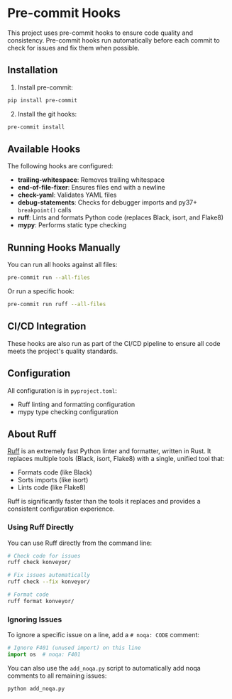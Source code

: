 # Pre-commit Hooks

This project uses pre-commit hooks to ensure code quality and consistency. Pre-commit hooks run automatically before each commit to check for issues and fix them when possible.

## Installation

1. Install pre-commit:

```bash
pip install pre-commit
```

2. Install the git hooks:

```bash
pre-commit install
```

## Available Hooks

The following hooks are configured:

- **trailing-whitespace**: Removes trailing whitespace
- **end-of-file-fixer**: Ensures files end with a newline
- **check-yaml**: Validates YAML files
- **debug-statements**: Checks for debugger imports and py37+ `breakpoint()` calls
- **ruff**: Lints and formats Python code (replaces Black, isort, and Flake8)
- **mypy**: Performs static type checking

## Running Hooks Manually

You can run all hooks against all files:

```bash
pre-commit run --all-files
```

Or run a specific hook:

```bash
pre-commit run ruff --all-files
```

## CI/CD Integration

These hooks are also run as part of the CI/CD pipeline to ensure all code meets the project's quality standards.

## Configuration

All configuration is in `pyproject.toml`:

- Ruff linting and formatting configuration
- mypy type checking configuration

## About Ruff

[Ruff](https://github.com/astral-sh/ruff) is an extremely fast Python linter and formatter, written in Rust. It replaces multiple tools (Black, isort, Flake8) with a single, unified tool that:

- Formats code (like Black)
- Sorts imports (like isort)
- Lints code (like Flake8)

Ruff is significantly faster than the tools it replaces and provides a consistent configuration experience.

### Using Ruff Directly

You can use Ruff directly from the command line:

```bash
# Check code for issues
ruff check konveyor/

# Fix issues automatically
ruff check --fix konveyor/

# Format code
ruff format konveyor/
```

### Ignoring Issues

To ignore a specific issue on a line, add a `# noqa: CODE` comment:

```python
# Ignore F401 (unused import) on this line
import os  # noqa: F401
```

You can also use the `add_noqa.py` script to automatically add noqa comments to all remaining issues:

```bash
python add_noqa.py
```
